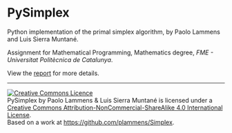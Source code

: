 # PySimplex

Python implementation of the primal simplex algorithm, by Paolo Lammens and Luis Sierra Muntané.

Assignment for Mathematical Programming, Mathematics degree, *FME - Universitat Politècnica de Catalunya*.

View the [report](docs/simplex_implementation_report.pdf) for more details.

-----------------

<a rel="license" href="http://creativecommons.org/licenses/by-nc-sa/4.0/"><img alt="Creative Commons Licence" style="border-width:0" src="https://i.creativecommons.org/l/by-nc-sa/4.0/88x31.png" /></a><br /><span xmlns:dct="http://purl.org/dc/terms/" property="dct:title">PySimplex</span> by <span xmlns:cc="http://creativecommons.org/ns#" property="cc:attributionName">Paolo Lammens & Luis Sierra Muntané</span> is licensed under a <a rel="license" href="http://creativecommons.org/licenses/by-nc-sa/4.0/">Creative Commons Attribution-NonCommercial-ShareAlike 4.0 International License</a>.<br />Based on a work at <a xmlns:dct="http://purl.org/dc/terms/" href="https://github.com/plammens/Simplex" rel="dct:source">https://github.com/plammens/Simplex</a>.
